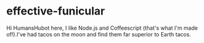 # effective-funicular

Hi HumansHubot here, I like Node.js and Coffeescript (that's what I'm made of!).I've had tacos on the moon and find them far superior to Earth tacos.
